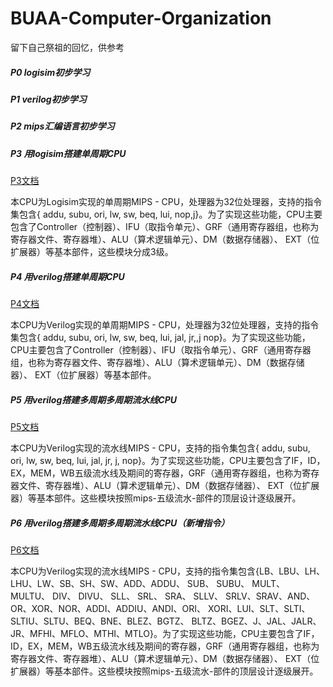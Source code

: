 # BUAA-Computer-Organization
留下自己祭祖的回忆，供参考

##### P0 logisim初步学习

##### P1 verilog初步学习

##### P2 mips汇编语言初步学习

##### P3 用logisim搭建单周期CPU

[P3文档](P3/CPU设计文档.pdf)

本CPU为Logisim实现的单周期MIPS - CPU，处理器为32位处理器，支持的指令集包含{ addu, subu, ori, lw, sw, beq, lui, nop,j}。为了实现这些功能，CPU主要包含了Controller（控制器）、IFU（取指令单元）、GRF（通用寄存器组，也称为寄存器文件、寄存器堆）、ALU（算术逻辑单元）、DM（数据存储器）、 EXT（位扩展器）等基本部件，这些模块分成3级。

##### P4 用verilog搭建单周期CPU

[P4文档](P4/CPU设计文档.pdf)

本CPU为Verilog实现的单周期MIPS - CPU，处理器为32位处理器，支持的指令集包含{ addu, subu, ori, lw, sw, beq, lui, jal, jr,,j nop}。为了实现这些功能，CPU主要包含了Controller（控制器）、IFU（取指令单元）、GRF（通用寄存器组，也称为寄存器文件、寄存器堆）、ALU（算术逻辑单元）、DM（数据存储器）、 EXT（位扩展器）等基本部件。

##### P5 用verilog搭建多周期多周期流水线CPU

[P5文档](P5/P5-Verilog流水线实验报告.pdf)

本CPU为Verilog实现的流水线MIPS - CPU，支持的指令集包含{ addu, subu, ori, lw, sw, beq, lui, jal, jr, j, nop}。为了实现这些功能，CPU主要包含了IF，ID，EX，MEM，WB五级流水线及期间的寄存器，GRF（通用寄存器组，也称为寄存器文件、寄存器堆）、ALU（算术逻辑单元）、DM（数据存储器）、 EXT（位扩展器）等基本部件。这些模块按照mips-五级流水-部件的顶层设计逐级展开。

##### P6 用verilog搭建多周期多周期流水线CPU（新增指令）

[P6文档](P6/P6-Verilog流水线实验报告.pdf)

本CPU为Verilog实现的流水线MIPS - CPU，支持的指令集包含{LB、LBU、LH、LHU、LW、SB、SH、SW、ADD、ADDU、
SUB、 SUBU、 MULT、 MULTU、 DIV、 DIVU、 SLL、 SRL、 SRA、 SLLV、
SRLV、SRAV、AND、OR、XOR、NOR、ADDI、ADDIU、ANDI、ORI、
XORI、LUI、SLT、SLTI、SLTIU、SLTU、BEQ、BNE、BLEZ、BGTZ、
BLTZ、BGEZ、J、JAL、JALR、JR、MFHI、MFLO、MTHI、MTLO}。为了实现这些功能，CPU主要包含了IF，ID，EX，MEM，WB五级流水线及期间的寄存器，GRF（通用寄存器组，也称为寄存器文件、寄存器堆）、ALU（算术逻辑单元）、DM（数据存储器）、 EXT（位扩展器）等基本部件。这些模块按照mips-五级流水-部件的顶层设计逐级展开。
